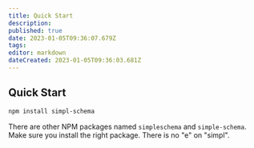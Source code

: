 ```yaml
---
title: Quick Start
description: 
published: true
date: 2023-01-05T09:36:07.679Z
tags: 
editor: markdown
dateCreated: 2023-01-05T09:36:03.681Z
---
```


## Quick Start

```bash
npm install simpl-schema
```

There are other NPM packages named `simpleschema` and `simple-schema`. Make sure you install the right package. There is no "e" on "simpl".
